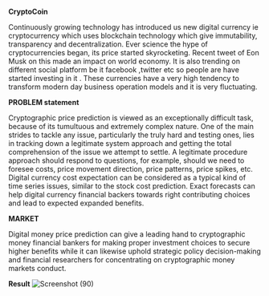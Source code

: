 **CryptoCoin**

Continuously growing technology has introduced us new digital currency ie cryptocurrency
which uses blockchain technology which give immutability, transparency and decentralization.
Ever science the hype of cryptocurrencies began, its price started skyrocketing. Recent tweet of
Eon Musk on this made an impact on world economy. It is also trending on different social
platform be it facebook ,twitter etc so people are have started investing in it . These currencies
have a very high tendency to transform modern day business operation models and it is very
fluctuating.

**PROBLEM statement**

Cryptographic price prediction is viewed as an exceptionally difficult task, because of its
tumultuous and extremely complex nature. One of the main strides to tackle any issue,
particularly the truly hard and testing ones, lies in tracking down a legitimate system approach
and getting the total comprehension of the issue we attempt to settle. A legitimate procedure
approach should respond to questions, for example, should we need to foresee costs, price
movement direction, price patterns, price spikes, etc. Digital currency cost expectation can be
considered as a typical kind of time series issues, similar to the stock cost prediction. Exact
forecasts can help digital currency financial backers towards right contributing choices and lead
to expected expanded benefits.


**MARKET**

Digital money price prediction can give a leading hand to cryptographic money financial bankers
for making proper investment choices to secure higher benefits while it can likewise uphold
strategic policy decision-making and financial researchers for concentrating on cryptographic
money markets conduct.

**Result**
![Screenshot (90)](https://user-images.githubusercontent.com/91560461/135138646-881cbe38-12df-4a55-a4a4-5c014ed5f3d1.png)
